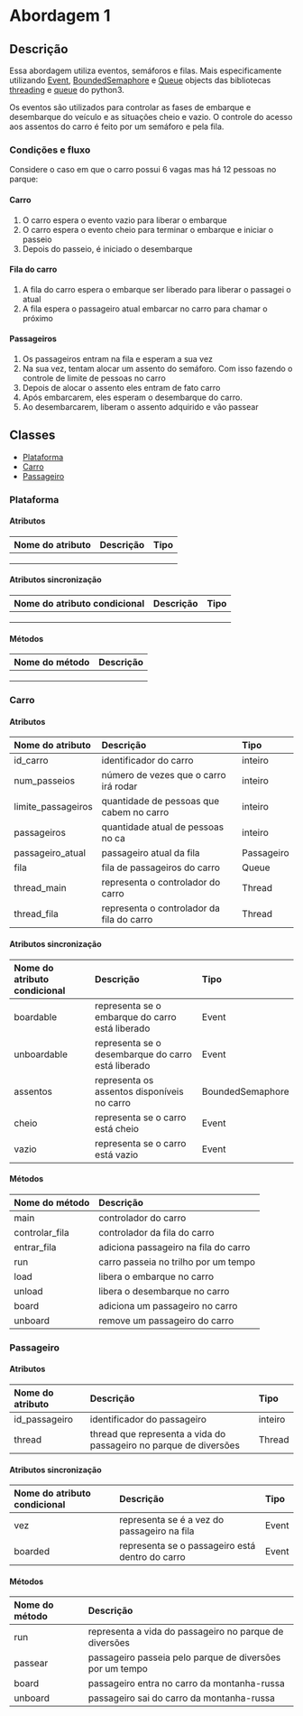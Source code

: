 # Abordagem 1

## Descrição

Essa abordagem utiliza eventos, semáforos e filas. Mais especificamente utilizando [Event](https://docs.python.org/3/library/threading.html#event-objects), [BoundedSemaphore](https://docs.python.org/3/library/threading.html#semaphore-objects) e [Queue](https://docs.python.org/3/library/queue.html#queue-objects) objects das bibliotecas [threading](https://docs.python.org/3/library/threading.html) e  [queue](https://docs.python.org/3/library/queue.html) do python3.

Os eventos são utilizados para controlar as fases de embarque e desembarque do veículo e as situações cheio e vazio. O controle do acesso aos assentos do carro é feito por um semáforo e pela fila.

### Condições e fluxo

Considere o caso em que o carro possui 6 vagas mas há 12 pessoas no parque:

#### Carro

1. O carro espera o evento vazio para liberar o embarque
2. O carro espera o evento cheio para terminar o embarque e iniciar o passeio
3. Depois do passeio, é iniciado o desembarque

#### Fila do carro

1. A fila do carro espera o embarque ser liberado para liberar o passagei o atual
2. A fila espera o passageiro atual embarcar no carro para chamar o próximo

#### Passageiros

1. Os passageiros entram na fila e esperam a sua vez
2. Na sua vez, tentam  alocar um assento do semáforo. Com isso fazendo o controle de limite de pessoas no carro
3. Depois de alocar o assento eles entram de fato carro
4. Após embarcarem, eles esperam o desembarque do carro.
5. Ao desembarcarem, liberam o assento adquirido e vão passear

## Classes

* [Plataforma](#plataforma)
* [Carro](#carro)
* [Passageiro](#passageiro)

### Plataforma

#### Atributos

| Nome do atributo | Descrição | Tipo |
| :--- | :--- | :--- |
|  |  |  |
|  |  |  |
|  |  |  |

#### Atributos sincronização

| Nome do atributo condicional | Descrição | Tipo |
| :--- | :--- | :--- |
|  |  |  |
|  |  |  |
|  |  |  |

#### Métodos

| Nome do método | Descrição |
| :--- | :--- |
|  |  |
|  |  |
|  |  |

### Carro

#### Atributos

| Nome do atributo | Descrição | Tipo |
| :--- | :--- | :--- |
| id\_carro | identificador do carro | inteiro |
| num\_passeios | número de vezes que o carro irá rodar | inteiro |
| limite\_passageiros | quantidade de pessoas que cabem no carro | inteiro |
| passageiros | quantidade atual de pessoas no ca | inteiro |
| passageiro\_atual | passageiro atual da fila | Passageiro |
| fila | fila de passageiros do carro | Queue |
| thread\_main | representa o controlador do carro | Thread |
| thread\_fila | representa o controlador da fila do carro | Thread |

#### Atributos sincronização

| Nome do atributo condicional | Descrição | Tipo |
| :--- | :--- | :--- |
| boardable | representa se o embarque do carro está liberado | Event |
| unboardable | representa se o desembarque do carro está liberado | Event |
| assentos | representa os assentos disponíveis no carro | BoundedSemaphore |
| cheio | representa se o carro está cheio | Event |
| vazio | representa se o carro está vazio | Event |

#### Métodos

| Nome do método | Descrição |
| :--- | :--- |
| main | controlador do carro |
| controlar\_fila | controlador da fila do carro |
| entrar\_fila | adiciona passageiro na fila do carro |
| run | carro passeia no trilho por um tempo |
| load | libera o embarque no carro |
| unload | libera o desembarque no carro |
| board | adiciona um passageiro no carro |
| unboard | remove um passageiro do carro |

### Passageiro

#### Atributos

| Nome do atributo | Descrição | Tipo |
| :--- | :--- | :--- |
| id\_passageiro | identificador do passageiro | inteiro |
| thread | thread que representa a vida do passageiro no parque de diversões | Thread |

#### Atributos sincronização

| Nome do atributo condicional | Descrição | Tipo |
| :--- | :--- | :--- |
| vez | representa se é a vez do passageiro na fila | Event |
| boarded | representa se o passageiro está dentro do carro | Event |

#### Métodos

| Nome do método | Descrição |
| :--- | :--- |
| run | representa a vida do passageiro no parque de diversões |
| passear | passageiro passeia pelo parque de diversões por um tempo |
| board | passageiro entra no carro da montanha-russa |
| unboard | passageiro sai do carro da montanha-russa |



